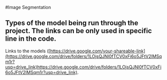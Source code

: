 #Image Segmentation
## Types of the model being run through the project. The links can be only used in specific line in the code. 
Links to the models ([https://drive.google.com/your-shareable-link](https://drive.google.com/drive/folders/1LOjsQJNl0fTCV0xFi6o5JFtV2lMSqm1r?usp=drive_link)https://drive.google.com/drive/folders/1LOjsQJNl0fTCV0xFi6o5JFtV2lMSqm1r?usp=drive_link).

